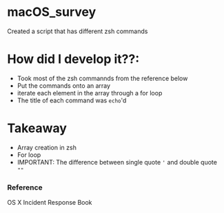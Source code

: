 # macOS_survey
Created a script that has different zsh commands 

# How did I develop it??:
- Took most of the zsh commannds from the reference below
- Put the commands onto an array
- iterate each element in the array through a for loop
- The title of each command was ```echo```'d 

# Takeaway
- Array creation in zsh
- For loop 
- IMPORTANT: The difference between single quote ```'``` and double quote ```""```

### Reference
OS X Incident Response Book
